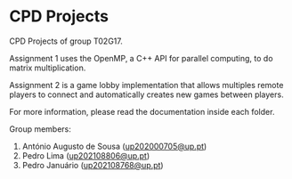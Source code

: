 # CPD Projects

CPD Projects of group T02G17.

Assignment 1 uses the OpenMP, a C++ API for parallel computing, to do matrix multiplication.

Assignment 2 is a game lobby implementation that allows multiples remote players to connect and automatically creates new games between players.

For more information, please read the documentation inside each folder.

Group members:

1. António Augusto de Sousa (up202000705@up.pt)
2. Pedro Lima (up202108806@up.pt)
3. Pedro Januário (up202108768@up.pt)
